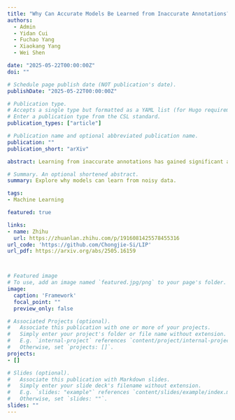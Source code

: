 ```yaml
---
title: "Why Can Accurate Models Be Learned from Inaccurate Annotations?"
authors:
  - Admin
  - Yidan Cui
  - Fuchao Yang
  - Xiaokang Yang
  - Wei Shen

date: "2025-05-22T00:00:00Z"
doi: ""

# Schedule page publish date (NOT publication's date).
publishDate: "2025-05-22T00:00:00Z"

# Publication type.
# Accepts a single type but formatted as a YAML list (for Hugo requirements).
# Enter a publication type from the CSL standard.
publication_types: ["article"]

# Publication name and optional abbreviated publication name.
publication: ""
publication_short: "arXiv"

abstract: Learning from inaccurate annotations has gained significant attention due to the high cost of precise labeling. However, despite the presence of erroneous labels, models trained on noisy data often retain the ability to make accurate predictions. This intriguing phenomenon raises a fundamental yet largely unexplored question why models can still extract correct label information from inaccurate annotations remains unexplored. In this paper, we conduct a comprehensive investigation into this issue. By analyzing weight matrices from both empirical and theoretical perspectives, we find that label inaccuracy primarily accumulates noise in lower singular components and subtly perturbs the principal subspace. Within a certain range, the principal subspaces of weights trained on inaccurate labels remain largely aligned with those learned from clean labels, preserving essential task-relevant information. We formally prove that the angles of principal subspaces exhibit minimal deviation under moderate label inaccuracy, explaining why models can still generalize effectively. Building on these insights, we propose LIP, a lightweight plug-in designed to help classifiers retain principal subspace information while mitigating noise induced by label inaccuracy. Extensive experiments on tasks with various inaccuracy conditions demonstrate that LIP consistently enhances the performance of existing algorithms. We hope our findings can offer valuable theoretical and practical insights to understand of model robustness under inaccurate supervision.

# Summary. An optional shortened abstract.
summary: Explore why models can learn from noisy data.

tags:
- Machine Learning

featured: true

links:
- name: Zhihu
  url: https://zhuanlan.zhihu.com/p/1916081425578455316
url_code: 'https://github.com/Chongjie-Si/LIP'
url_pdf: https://arxiv.org/abs/2505.16159



# Featured image
# To use, add an image named `featured.jpg/png` to your page's folder. 
image:
  caption: 'Framework'
  focal_point: ""
  preview_only: false

# Associated Projects (optional).
#   Associate this publication with one or more of your projects.
#   Simply enter your project's folder or file name without extension.
#   E.g. `internal-project` references `content/project/internal-project/index.md`.
#   Otherwise, set `projects: []`.
projects:
- []

# Slides (optional).
#   Associate this publication with Markdown slides.
#   Simply enter your slide deck's filename without extension.
#   E.g. `slides: "example"` references `content/slides/example/index.md`.
#   Otherwise, set `slides: ""`.
slides: ""
---
```

